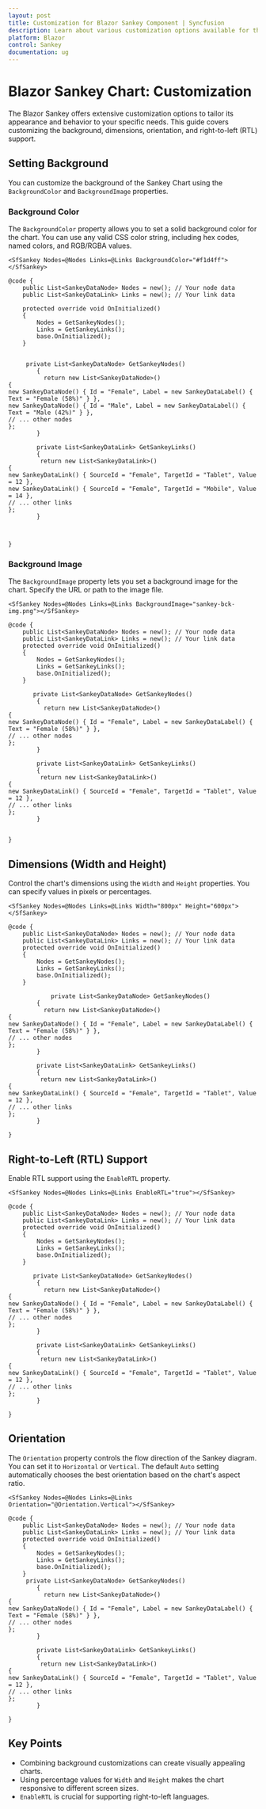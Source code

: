 ```yaml
---
layout: post
title: Customization for Blazor Sankey Component | Syncfusion
description: Learn about various customization options available for the Blazor Sankey component.
platform: Blazor
control: Sankey
documentation: ug
---
```


# Blazor Sankey Chart: Customization

The Blazor Sankey offers extensive customization options to tailor its appearance and behavior to your specific needs.  This guide covers customizing the background, dimensions, orientation, and right-to-left (RTL) support.

## Setting Background

You can customize the background of the Sankey Chart using the `BackgroundColor` and `BackgroundImage` properties.

### Background Color

The `BackgroundColor` property allows you to set a solid background color for the chart.  You can use any valid CSS color string, including hex codes, named colors, and RGB/RGBA values.

```razor
<SfSankey Nodes=@Nodes Links=@Links BackgroundColor="#f1d4ff"> </SfSankey>

@code {
    public List<SankeyDataNode> Nodes = new(); // Your node data
    public List<SankeyDataLink> Links = new(); // Your link data

    protected override void OnInitialized()
    {
        Nodes = GetSankeyNodes();
        Links = GetSankeyLinks();
        base.OnInitialized();
    }


     private List<SankeyDataNode> GetSankeyNodes()
        {
          return new List<SankeyDataNode>()
{
new SankeyDataNode() { Id = "Female", Label = new SankeyDataLabel() { Text = "Female (58%)" } },
new SankeyDataNode() { Id = "Male", Label = new SankeyDataLabel() { Text = "Male (42%)" } },
// ... other nodes
};
        }

        private List<SankeyDataLink> GetSankeyLinks()
        {
         return new List<SankeyDataLink>()
{
new SankeyDataLink() { SourceId = "Female", TargetId = "Tablet", Value = 12 },
new SankeyDataLink() { SourceId = "Female", TargetId = "Mobile", Value = 14 },
// ... other links
};
        }



}
```

### Background Image

The `BackgroundImage` property lets you set a background image for the chart.  Specify the URL or path to the image file.

```razor
<SfSankey Nodes=@Nodes Links=@Links BackgroundImage="sankey-bck-img.png"></SfSankey>

@code {
    public List<SankeyDataNode> Nodes = new(); // Your node data
    public List<SankeyDataLink> Links = new(); // Your link data
    protected override void OnInitialized()
    {
        Nodes = GetSankeyNodes();
        Links = GetSankeyLinks();
        base.OnInitialized();
    }

       private List<SankeyDataNode> GetSankeyNodes()
        {
          return new List<SankeyDataNode>()
{
new SankeyDataNode() { Id = "Female", Label = new SankeyDataLabel() { Text = "Female (58%)" } },
// ... other nodes
};
        }

        private List<SankeyDataLink> GetSankeyLinks()
        {
         return new List<SankeyDataLink>()
{
new SankeyDataLink() { SourceId = "Female", TargetId = "Tablet", Value = 12 },
// ... other links
};
        }


}
```

## Dimensions (Width and Height)

Control the chart's dimensions using the `Width` and `Height` properties. You can specify values in pixels or percentages.

```razor
<SfSankey Nodes=@Nodes Links=@Links Width="800px" Height="600px"></SfSankey>

@code {
    public List<SankeyDataNode> Nodes = new(); // Your node data
    public List<SankeyDataLink> Links = new(); // Your link data
    protected override void OnInitialized()
    {
        Nodes = GetSankeyNodes();
        Links = GetSankeyLinks();
        base.OnInitialized();
    }

            private List<SankeyDataNode> GetSankeyNodes()
        {
          return new List<SankeyDataNode>()
{
new SankeyDataNode() { Id = "Female", Label = new SankeyDataLabel() { Text = "Female (58%)" } },
// ... other nodes
};
        }

        private List<SankeyDataLink> GetSankeyLinks()
        {
         return new List<SankeyDataLink>()
{
new SankeyDataLink() { SourceId = "Female", TargetId = "Tablet", Value = 12 },
// ... other links
};
        }

}
```


## Right-to-Left (RTL) Support

Enable RTL support using the `EnableRTL` property.

```razor
<SfSankey Nodes=@Nodes Links=@Links EnableRTL="true"></SfSankey>

@code {
    public List<SankeyDataNode> Nodes = new(); // Your node data
    public List<SankeyDataLink> Links = new(); // Your link data
    protected override void OnInitialized()
    {
        Nodes = GetSankeyNodes();
        Links = GetSankeyLinks();
        base.OnInitialized();
    }

       private List<SankeyDataNode> GetSankeyNodes()
        {
          return new List<SankeyDataNode>()
{
new SankeyDataNode() { Id = "Female", Label = new SankeyDataLabel() { Text = "Female (58%)" } },
// ... other nodes
};
        }

        private List<SankeyDataLink> GetSankeyLinks()
        {
         return new List<SankeyDataLink>()
{
new SankeyDataLink() { SourceId = "Female", TargetId = "Tablet", Value = 12 },
// ... other links
};
        }

}
```

## Orientation

The `Orientation` property controls the flow direction of the Sankey diagram. You can set it to `Horizontal` or `Vertical`. The default `Auto` setting automatically chooses the best orientation based on the chart's aspect ratio.


```razor
<SfSankey Nodes=@Nodes Links=@Links Orientation="@Orientation.Vertical"></SfSankey>

@code {
    public List<SankeyDataNode> Nodes = new(); // Your node data
    public List<SankeyDataLink> Links = new(); // Your link data
    protected override void OnInitialized()
    {
        Nodes = GetSankeyNodes();
        Links = GetSankeyLinks();
        base.OnInitialized();
    }
     private List<SankeyDataNode> GetSankeyNodes()
        {
          return new List<SankeyDataNode>()
{
new SankeyDataNode() { Id = "Female", Label = new SankeyDataLabel() { Text = "Female (58%)" } },
// ... other nodes
};
        }

        private List<SankeyDataLink> GetSankeyLinks()
        {
         return new List<SankeyDataLink>()
{
new SankeyDataLink() { SourceId = "Female", TargetId = "Tablet", Value = 12 },
// ... other links
};
        }

}
```

## Key Points

* Combining background customizations can create visually appealing charts.
* Using percentage values for `Width` and `Height` makes the chart responsive to different screen sizes.
* `EnableRTL` is crucial for supporting right-to-left languages.